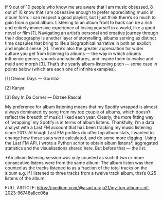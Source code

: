 If 9 out of 10 people who know me are aware that I am music obsessed, 8 out of 10 know that I am obsessive enough to prefer appreciating music in album form. I can respect a good playlist, but I just think there’s so much to gain from a good album. Listening to an album front to back can be a rich and entirely immersive experience of losing yourself in a world, like a good novel or film [1]. Navigating an artist’s personal and creative journey through their discography is another layer of storytelling, albums serving as distinct time capsules that bring to life a biographical narrative in both an explicit and implicit sense [2]. There’s also the greater appreciation for wider culture you get from listening to albums — the way in which albums influence genres, sounds and subcultures, and inspire them to evolve and meld and morph [3]. That’s the yearly album-listening pitch — some case in points below (which are each one of infinite examples).

[1] Demon Days — Gorrilaz

[2] Kanye

[3] Boy In Da Corner — Dizzee Rascal

My preference for album listening means that my Spotify wrapped is almost always dominated by song from my top couple of albums, which doesn’t reflect the breadth of music I liked each year. Clearly, the more fitting way of ‘wrapping’ my Spotify is in terms of album listens. Thankfully, I’m a data analyst with a Last FM account that has been tracking my music listening since 2017. Although Last FM profiles do offer top album stats, I wanted to change how those stats were calculated, and do some more digging. Using the Last FM API, I wrote a Python script to obtain album listens*, aggregated statistics and the visualisations shared here. But before that — the list.

*An album listening session was only counted as such if two or more consecutive listens were from the same album. The album listen was then counted as the tracks listened to as a fraction of the total tracks on the album e.g. if I listened to three tracks from a twelve track album, that’s 0.25 listens of the album.

FULL ARTICLE: https://medium.com/@asad.a.raja21/my-top-albums-of-2023-96748a8cc06a
